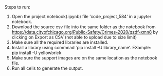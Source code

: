 Steps to run:

1. Open the project notebook(.ipynb) file 'code_project_584' in a jupyter notebook.
2. Download the source csv file into the same folder as the notebook from https://data.cityofchicago.org/Public-Safety/Crimes-2020/qzdf-xmn8 by clicking on Export as CSV (not able to upload due to size limit)
3. Make sure all the required libraries are installed.
4. Install a library using commnad 'pip install -U library_name'. EXample: pip install -U yellowbrick
5. Make sure the support images are on the same location as the notebook file.
6. Run all cells to generate the output.
